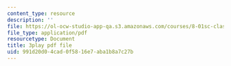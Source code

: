 ```yaml
---
content_type: resource
description: ''
file: https://ol-ocw-studio-app-qa.s3.amazonaws.com/courses/8-01sc-classical-mechanics-fall-2016/991d20d04cad0f5816e7aba1b8a7c27b_6h3T3qIkxqw.pdf
file_type: application/pdf
resourcetype: Document
title: 3play pdf file
uid: 991d20d0-4cad-0f58-16e7-aba1b8a7c27b
---
```


